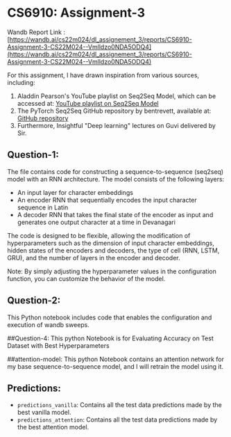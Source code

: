 # CS6910: Assignment-3

Wandb Report Link : [https://wandb.ai/cs22m024/dl_assignement_3/reports/CS6910-Assignment-3-CS22M024--Vmlldzo0NDA5ODQ4](https://wandb.ai/cs22m024/dl_assignement_3/reports/CS6910-Assignment-3-CS22M024--Vmlldzo0NDA5ODQ4)

For this assignment, I have drawn inspiration from various sources, including:

1. Aladdin Pearson's YouTube playlist on Seq2Seq Model, which can be accessed at: [YouTube playlist on Seq2Seq Model](https://www.youtube.com/watch?v=EoGUlvhRYpk&list=PLhhyoLH6Ijfyl_VMCsi54UqGQafGkNOQH)
2. The PyTorch Seq2Seq GitHub repository by bentrevett, available at: [GitHub repository](https://github.com/bentrevett/pytorch-seq2seq)
3. Furthermore, Insightful "Deep learning" lectures on Guvi delivered by Sir.

## Question-1:
The file contains code for constructing a sequence-to-sequence (seq2seq) model with an RNN architecture. The model consists of the following layers:
- An input layer for character embeddings
- An encoder RNN that sequentially encodes the input character sequence in Latin
- A decoder RNN that takes the final state of the encoder as input and generates one output character at a time in Devanagari

The code is designed to be flexible, allowing the modification of hyperparameters such as the dimension of input character embeddings, hidden states of the encoders and decoders, the type of cell (RNN, LSTM, GRU), and the number of layers in the encoder and decoder.

Note: By simply adjusting the hyperparameter values in the configuration function, you can customize the behavior of the model.

## Question-2:
This Python notebook includes code that enables the configuration and execution of wandb sweeps.

##Question-4:
This python Notebook is for Evaluating Accuracy on Test Dataset with Best Hyperparameters

##attention-model:
This python Notebook contains an attention network for my base sequence-to-sequence model, and I will retrain the model using it.

## Predictions:
- `predictions_vanilla`: Contains all the test data predictions made by the best vanilla model.
- `predictions_attention`: Contains all the test data predictions made by the best attention model.
